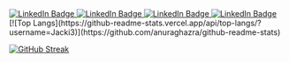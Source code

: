 <div id="badges">
  <a href="https://staffprofiles.bournemouth.ac.uk/display/jbrett2">
    <img src="https://img.shields.io/badge/Publications-BU-%2323C9FF" alt="LinkedIn Badge"/>
  </a>
  <a href="https://www.youtube.com/channel/UCOv5_XC5zuLUN8jkHoRB7og">
    <img src="https://img.shields.io/badge/YouTube-jdotb-%2323C9FF" alt="LinkedIn Badge"/>
  </a>
    <a href="https://photos.app.goo.gl/WLdyv6qsks7XeeV87">
    <img src="https://img.shields.io/badge/Photos-jdotb-%2323C9FF" alt="LinkedIn Badge"/>
  </a>
    <a href="_BLANK">
    <img src="https://img.shields.io/badge/CV-jdotb-%2323C9FF" alt="LinkedIn Badge"/>
  </a>
</div>
[![Top Langs](https://github-readme-stats.vercel.app/api/top-langs/?username=Jacki3)](https://github.com/anuraghazra/github-readme-stats)



[![GitHub Streak](http://github-readme-streak-stats.herokuapp.com?user=Jacki3&theme=blue-green&hide_border=true)](https://git.io/streak-stats)
<!--
<h1>
  hey there
  <img src="https://media.giphy.com/media/hvRJCLFzcasrR4ia7z/giphy.gif" width="30px"/>
</h1>
-->
<!--
**Jacki3/Jacki3** is a ✨ _special_ ✨ repository because its `README.md` (this file) appears on your GitHub profile.

Here are some ideas to get you started:

- 🔭 I’m currently working on ...
- 🌱 I’m currently learning ...
- 👯 I’m looking to collaborate on ...
- 🤔 I’m looking for help with ...
- 💬 Ask me about ...
- 📫 How to reach me: ...
- 😄 Pronouns: ...
- ⚡ Fun fact: ...
-->
